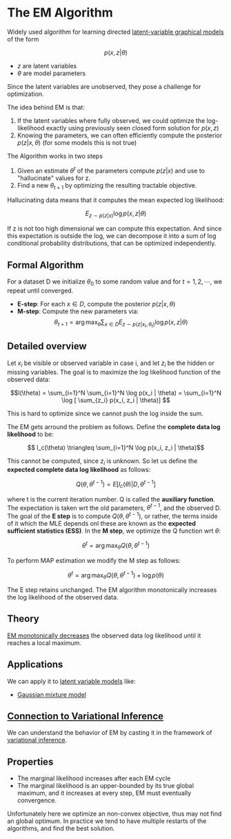 # The EM Algorithm

Widely used algorithm for learning directed [latent-variable graphical models](latent_variable_models.md) of the form 

$$p(x,z|\theta)$$
* $z$ are latent variables
* $\theta$ are model parameters

Since the latent variables are unobserved, they pose a challenge for optimization.

The idea behind EM is that:
1. If the latent variables where fully observed, we could optimize the log-likelihood exactly using previously seen closed form solution for $p(x,z)$
2. Knowing the parameters, we can often efficiently compute the posterior $p(z|x,\theta)$ (for some models this is not true)

The Algorithm works in two steps
1. Given an estimate $\theta^t$ of the parameters compute $p(z|x)$ and use to "hallucinate" values for z.
2. Find a new $\theta_{t+1}$ by optimizing the resulting tractable objective.

Hallucinating data means that it computes the mean expected log likelihood:

$$
E_{z \sim p(z|x)} \log p(x,z|\theta)
$$

If z is not too high dimensional we can compute this expectation. And since this expectation is outside the log, we can decompose it into a sum of log conditional probability distributions, that can be optimized independently.

## Formal Algorithm
For a dataset D we initialize $\theta_0$ to some random value and for $t=1,2,\cdots,$ we repeat until converged.

* **E-step**: For each $x \in D$, compute the posterior $p(z|x,\theta)$
* **M-step**: Compute the new parameters via:
  $$ \theta_{t+1} = \arg \max_{\theta} \sum_{x \in D} E_{z \sim p(z|x_t, \theta_t)} \log p(x,z|\theta) $$

##  Detailed overview

Let $x_i$ be visible or observed variable in case i, and let $z_i$ be the hidden or missing variables. The goal is to maximize the log likelihood function of the observed data:

$$l(\theta) = \sum_{i=1}^N \sum_{i=1}^N \log p(x_i | \theta) = \sum_{i=1}^N \log [ \sum_{z_i} p(x_i, z_i | \theta)] $$

This is hard to optimize since we cannot push the log inside the sum.

The EM gets arround the problem as follows. Define the **complete data log likelihood** to be:

$$ l_c(\theta) \triangleq \sum_{i=1}^N \log p(x_i, z_i | \theta)$$

This cannot be computed, since $z_i$ is unknown. So let us define the **expected complete data log likelihood** as follows:

$$Q(\theta, \theta^{t -1}) = E[l_c (\theta)| D, \theta^{t -1}]$$

where t is the current iteration number. Q is called the **auxiliary function**. The expectation is taken wrt the old parameters, $\theta^{t -1}$, and the observed D. The goal of the **E step** is to compute $Q(\theta, \theta^{t -1})$, or rather, the terms inside of it which the MLE depends onl these are known as the **expected sufficient statistics (ESS)**. In the **M step**, we optimize the Q function wrt $\theta$:

$$ \theta^t = \arg \max_{\theta} Q(\theta, \theta^{t-1}) $$

To perform MAP estimation we modify the M step as follows:

$$ \theta^t = \arg \max_{\theta} Q(\theta, \theta^{t-1}) + \log p(\theta) $$

The E step retains unchanged. The EM algorithm monotonically increases the log likelihood of the observed data. 

## Theory
[EM monotonically decreases](em_theory.md) the observed data log likelihood until it reaches a local maximum.

## Applications
We can apply it to [latent variable models](latent_variable_models.md) like:

* [Gaussian mixture model](gaussian_mixture_model.md)

## [Connection to Variational Inference](em_as_variational_inference.md)
We can understand the behavior of EM by casting it in the framework of [variational inference](variational_inference.md).

## Properties

* The marginal likelihood increases after each EM cycle
* The marginal likelihood is an upper-bounded by its true global maximum, and it increases at every step, EM must eventually convergence.

Unfortunately here we optimize an non-convex objective, thus may not find an global optimum. In practice we tend to have multiple restarts of the algorithms, and find the best solution.